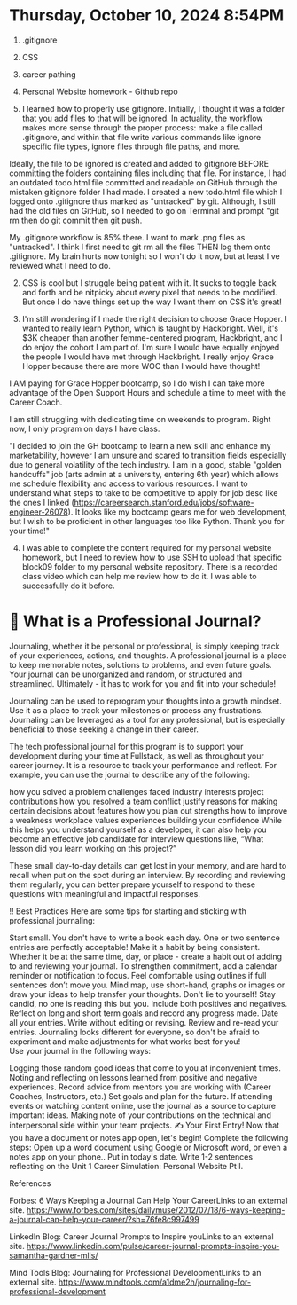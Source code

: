 # Thursday, October 10, 2024 8:54PM
1. .gitignore
2. CSS
3. career pathing
4. Personal Website homework - Github repo

1. I learned how to properly use gitignore. Initially, I thought it was a folder that you add files to that will be ignored. In actuality, the workflow makes more sense through the proper process: make a file called .gitignore, and within that file write various commands like ignore specific file types, ignore files through file paths, and more. 

Ideally, the file to be ignored is created and added to gitignore BEFORE committing the folders containing files including that file. For instance, I had an outdated todo.html file committed and readable on GitHub through the mistaken gitignore folder I had made. I created a new todo.html file which I logged onto .gitignore thus marked as "untracked" by git. Although, I still had the old files on GitHub, so I needed to go on Terminal and prompt "git rm <file with path> then do git commit then git push. 

My .gitignore workflow is 85% there. I want to mark .png files as "untracked". I think I first need to git rm all the files THEN log them onto .gitignore. My brain hurts now tonight so I won't do it now, but at least I've reviewed what I need to do.

2. CSS is cool but I struggle being patient with it. It sucks to toggle back and forth and be nitpicky about every pixel that needs to be modified. But once I do have things set up the way I want them on CSS it's great! 

3. I'm still wondering if I made the right decision to choose Grace Hopper. I wanted to really learn Python, which is taught by Hackbright. Well, it's $3K cheaper than another femme-centered program, Hackbright, and I do enjoy the cohort I am part of. I'm sure I would have equally enjoyed the people I would have met through Hackbright. I really enjoy Grace Hopper because there are more WOC than I would have thought! 

I AM paying for Grace Hopper bootcamp, so I do wish I can take more advantage of the Open Support Hours and schedule a time to meet with the Career Coach. 

I am still struggling with dedicating time on weekends to program. Right now, I only program on days I have class. 

"I decided to join the GH bootcamp to learn a new skill and enhance my marketability, however I am unsure and scared to transition fields especially due to general volatility of the tech industry. I am in a good, stable "golden handcuffs" job (arts admin at a university, entering 6th year) which allows me schedule flexibility and access to various resources. I want to understand what steps to take to be competitive to apply for job desc like the ones I linked (https://careersearch.stanford.edu/jobs/software-engineer-26078). It looks like my bootcamp gears me for web development, but I wish to be proficient in other languages too like Python. Thank you for your time!"

4. I was able to complete the content required for my personal website homework, but I need to review how to use SSH to upload that specific block09 folder to my personal website repository. There is a recorded class video which can help me review how to do it. I was able to successfully do it before. 



# 📓 What is a Professional Journal?
Journaling, whether it be personal or professional, is simply keeping track of your experiences, actions, and thoughts. A professional journal is a place to keep memorable notes, solutions to problems, and even future goals. Your journal can be unorganized and random, or structured and streamlined. Ultimately - it has to work for you and fit into your schedule! 

Journaling can be used to reprogram your thoughts into a growth mindset. Use it as a place to track your milestones or process any frustrations. Journaling can be leveraged as a tool for any professional, but is especially beneficial to those seeking a change in their career. 

The tech professional journal for this program is to support your development during your time at Fullstack, as well as throughout your career journey. It is a resource to track your performance and reflect. For example, you can use the journal to describe any of the following:

how you solved a problem
challenges faced
industry interests
project contributions
how you resolved a team conflict
justify reasons for making certain decisions about features
how you plan out 
strengths
how to improve a weakness
workplace values
experiences building your confidence
While this helps you understand yourself as a developer, it can also help you become an effective job candidate for interview questions like, “What lesson did you learn working on this project?” 

 These small day-to-day details can get lost in your memory, and are hard to recall when put on the spot during an interview. By recording and reviewing them regularly, you can better prepare yourself to respond to these questions with meaningful and impactful responses. 

‼️ Best Practices
Here are some tips for starting and sticking with professional journaling: 

Start small. You don't have to write a book each day. One or two sentence entries are perfectly acceptable! 
Make it a habit by being consistent. Whether it be at the same time, day, or place - create a habit out of adding to and reviewing your journal. To strengthen commitment, add a calendar reminder or notification to focus.
Feel comfortable using outlines if full sentences don’t move you. 
Mind map, use short-hand, graphs or images or draw your ideas to help transfer your thoughts.
Don't lie to yourself! Stay candid, no one is reading this but you. 
Include both positives and negatives. 
Reflect on long and short term goals and record any progress made. 
Date all your entries. 
Write without editing or revising. 
Review and re-read your entries. 
Journaling looks different for everyone, so don't be afraid to experiment and make adjustments for what works best for you!  
Use your journal in the following ways: 

Logging those random good ideas that come to you at inconvenient times. 
Noting and reflecting on lessons learned from positive and negative experiences. 
Record advice from mentors you are working with (Career Coaches, Instructors, etc.)
Set goals and plan for the future. 
If attending events or watching content online, use the journal as a source to capture important ideas.
Making note of your contributions on the technical and interpersonal side within your team projects.
✍️ Your First Entry!
Now that you have a document or notes app open, let's begin! Complete the following steps: 
Open up a word document using Google or Microsoft word, or even a notes app on your phone.. 
Put in today's date. 
Write 1-2 sentences reflecting on the Unit 1 Career Simulation: Personal Website Pt I. 

References

Forbes: 6 Ways Keeping a Journal Can Help Your CareerLinks to an external site. 
https://www.forbes.com/sites/dailymuse/2012/07/18/6-ways-keeping-a-journal-can-help-your-career/?sh=76fe8c997499

LinkedIn Blog: Career Journal Prompts to Inspire youLinks to an external site. 
https://www.linkedin.com/pulse/career-journal-prompts-inspire-you-samantha-gardner-mlis/

Mind Tools Blog: Journaling for Professional DevelopmentLinks to an external site.
https://www.mindtools.com/a1dme2h/journaling-for-professional-development